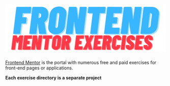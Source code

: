 # ![Frontend Mentor Exercises](./assets/images/headline.png)

[Frontend Mentor](https://www.frontendmentor.io) is the portal with numerous free and paid exercises for front-end pages or applications.

**Each exercise directory is a separate project**
